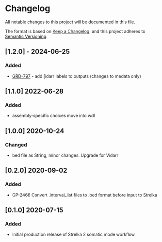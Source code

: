 # Changelog
All notable changes to this project will be documented in this file.

The format is based on [Keep a Changelog](https://keepachangelog.com/en/1.0.0/),
and this project adheres to [Semantic Versioning](https://semver.org/spec/v2.0.0.html).


## [1.2.0] - 2024-06-25
### Added
- [GRD-797](https://jira.oicr.on.ca/browse/GRD-797) - add [idarr labels to outputs (changes to medata only)

## [1.1.0] 2022-06-28
### Added
- assembly-specific choices move into wdl

## [1.0.0] 2020-10-24
### Changed
- bed file as String, minor changes. Upgrade for Vidarr

## [0.2.0] 2020-09-02
### Added
- GP-2466 Convert .interval_list files to .bed format before input to Strelka

## [0.1.0] 2020-07-15
### Added
- Initial production release of Strelka 2 somatic mode workflow
